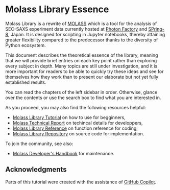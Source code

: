 # Molass Library Essence

Molass Library is a rewrite of [MOLASS](https://pfwww.kek.jp/saxs/MOLASSE.html) which is a tool for the analysis of SEC-SAXS experiment data currently hosted at [Photon Factory](https://www2.kek.jp/imss/pf/eng/) and [SPring-8](http://www.spring8.or.jp/en/), Japan. It is designed for scripting in Jupyter notebooks, thereby attaining greater flexibility compared to the predecessor thanks to the diversity of Python ecosystem.

This document describes the theoretical essence of the library, meaning that we will provide brief entries on each key point rather than exploring every subject in depth. Many topics are still under investigation, and it is more important for readers to be able to quickly try these ideas and see for themselves how they work than to present our elaborate but not yet fully established results.

You can read the chapters of the left sidebar in order. Otherwise, glance over the contents or use the search box to find what you are interested in.

As you proceed, you may also find the following resources helpful:

* [Molass Library Tutorial](https://nshimizu0721.github.io/molass-tutorial/) on how to use for begginners,
* [Molass Technical Report](https://freesemt.github.io/molass-technical/) on techincal details for developpers,
* [Molass Library Reference](https://nshimizu0721.github.io/molass-library/) on function reference for coding,
* [Molass Library Repository](https://github.com/nshimizu0721/molass-library) on source code for implementation.

To join the community, see also:
* [Molass Developer's Handbook](https://nshimizu0721.github.io/molass-develop) for maintenance.

## Acknowledgments

Parts of this tutorial were created with the assistance of [GitHub Copilot](https://github.com/features/copilot).